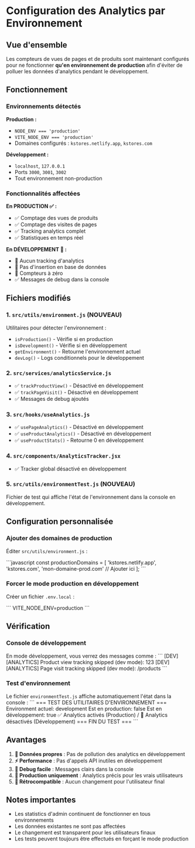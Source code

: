 # Configuration des Analytics par Environnement

## Vue d'ensemble

Les compteurs de vues de pages et de produits sont maintenant configurés pour ne fonctionner **qu'en environnement de production** afin d'éviter de polluer les données d'analytics pendant le développement.

## Fonctionnement

### Environnements détectés

**Production :**
- `NODE_ENV === 'production'`
- `VITE_NODE_ENV === 'production'`
- Domaines configurés : `kstores.netlify.app`, `kstores.com`

**Développement :**
- `localhost`, `127.0.0.1`
- Ports `3000`, `3001`, `3002`
- Tout environnement non-production

### Fonctionnalités affectées

**En PRODUCTION ✅ :**
- ✅ Comptage des vues de produits
- ✅ Comptage des visites de pages
- ✅ Tracking analytics complet
- ✅ Statistiques en temps réel

**En DÉVELOPPEMENT 🚫 :**
- 🚫 Aucun tracking d'analytics
- 🚫 Pas d'insertion en base de données
- 🚫 Compteurs à zéro
- ✅ Messages de debug dans la console

## Fichiers modifiés

### 1. `src/utils/environment.js` (NOUVEAU)
Utilitaires pour détecter l'environnement :
- `isProduction()` - Vérifie si en production
- `isDevelopment()` - Vérifie si en développement  
- `getEnvironment()` - Retourne l'environnement actuel
- `devLog()` - Logs conditionnels pour le développement

### 2. `src/services/analyticsService.js`
- ✅ `trackProductView()` - Désactivé en développement
- ✅ `trackPageVisit()` - Désactivé en développement
- ✅ Messages de debug ajoutés

### 3. `src/hooks/useAnalytics.js`
- ✅ `usePageAnalytics()` - Désactivé en développement
- ✅ `useProductAnalytics()` - Désactivé en développement
- ✅ `useProductStats()` - Retourne 0 en développement

### 4. `src/components/AnalyticsTracker.jsx`
- ✅ Tracker global désactivé en développement

### 5. `src/utils/environmentTest.js` (NOUVEAU)
Fichier de test qui affiche l'état de l'environnement dans la console en développement.

## Configuration personnalisée

### Ajouter des domaines de production

Éditer `src/utils/environment.js` :

\`\`\`javascript
const productionDomains = [
  'kstores.netlify.app',
  'kstores.com',
  'mon-domaine-prod.com' // Ajouter ici
];
\`\`\`

### Forcer le mode production en développement

Créer un fichier `.env.local` :

\`\`\`
VITE_NODE_ENV=production
\`\`\`

## Vérification

### Console de développement

En mode développement, vous verrez des messages comme :
\`\`\`
[DEV] [ANALYTICS] Product view tracking skipped (dev mode): 123
[DEV] [ANALYTICS] Page visit tracking skipped (dev mode): /products
\`\`\`

### Test d'environnement

Le fichier `environmentTest.js` affiche automatiquement l'état dans la console :
\`\`\`
=== TEST DES UTILITAIRES D'ENVIRONNEMENT ===
Environment actuel: development
Est en production: false
Est en développement: true
✅ Analytics activés (Production) / 🚫 Analytics désactivés (Développement)
=== FIN DU TEST ===
\`\`\`

## Avantages

1. **🧹 Données propres** : Pas de pollution des analytics en développement
2. **⚡ Performance** : Pas d'appels API inutiles en développement  
3. **🔧 Debug facile** : Messages clairs dans la console
4. **🎯 Production uniquement** : Analytics précis pour les vrais utilisateurs
5. **🔄 Rétrocompatible** : Aucun changement pour l'utilisateur final

## Notes importantes

- Les statistics d'admin continuent de fonctionner en tous environnements
- Les données existantes ne sont pas affectées
- Le changement est transparent pour les utilisateurs finaux
- Les tests peuvent toujours être effectués en forçant le mode production
